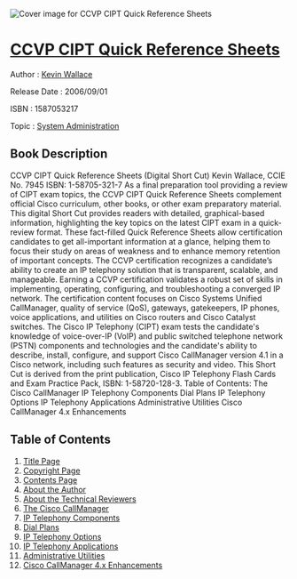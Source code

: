 ![Cover image for CCVP CIPT Quick Reference Sheets](https://imgdetail.ebookreading.net/cover/cover/system_admin/EB1587053217.jpg)

[CCVP CIPT Quick Reference Sheets](https://ebookreading.net/view/book/CCVP+CIPT+Quick+Reference+Sheets-EB1587053217_1.html "CCVP CIPT Quick Reference Sheets")
====================================================================================================================

Author : [Kevin Wallace](https://ebookreading.net/search/author/Kevin+Wallace)

Release Date : 2006/09/01

ISBN : 1587053217

Topic : [System Administration](https://ebookreading.net/search/category/system-administration)

Book Description
-----------------

CCVP CIPT Quick Reference Sheets (Digital Short Cut)
Kevin Wallace, CCIE No. 7945
ISBN: 1-58705-321-7
As a final preparation tool providing a review of CIPT exam topics, the CCVP CIPT Quick Reference Sheets complement official Cisco curriculum, other books, or other exam preparatory material. This digital Short Cut provides readers with detailed, graphical-based information, highlighting the key topics on the latest CIPT exam in a quick-review format. These fact-filled Quick Reference Sheets allow certification candidates to get all-important information at a glance, helping them to focus their study on areas of weakness and to enhance memory retention of important concepts.
The CCVP certification recognizes a candidate’s ability to create an IP telephony solution that is transparent, scalable, and manageable. Earning a CCVP certification validates a robust set of skills in implementing, operating, configuring, and troubleshooting a converged IP network. The certification content focuses on Cisco Systems Unified CallManager, quality of service (QoS), gateways, gatekeepers, IP phones, voice applications, and utilities on Cisco routers and Cisco Catalyst switches.
The Cisco IP Telephony (CIPT) exam tests the candidate's knowledge of voice-over-IP (VoIP) and public switched telephone network (PSTN) components and technologies and the candidate's ability to describe, install, configure, and support Cisco CallManager version 4.1 in a Cisco network, including such features as security and video.
This Short Cut is derived from the print publication, Cisco IP Telephony Flash Cards and Exam Practice Pack, ISBN: 1-58720-128-3.
Table of Contents:
The Cisco CallManager
IP Telephony Components
Dial Plans
IP Telephony Options
IP Telephony Applications
Administrative Utilities
Cisco CallManager 4.x Enhancements
              
Table of Contents
-----------------

1. [Title Page](https://ebookreading.net/view/book/CCVP+CIPT+Quick+Reference+Sheets-EB1587053217_2.html)
1. [Copyright Page](https://ebookreading.net/view/book/CCVP+CIPT+Quick+Reference+Sheets-EB1587053217_3.html)
1. [Contents Page](https://ebookreading.net/view/book/CCVP+CIPT+Quick+Reference+Sheets-EB1587053217_4.html)
1. [About the Author](https://ebookreading.net/view/book/CCVP+CIPT+Quick+Reference+Sheets-EB1587053217_5.html)
1. [About the Technical Reviewers](https://ebookreading.net/view/book/CCVP+CIPT+Quick+Reference+Sheets-EB1587053217_6.html)
1. [The Cisco CallManager](https://ebookreading.net/view/book/CCVP+CIPT+Quick+Reference+Sheets-EB1587053217_7.html)
1. [IP Telephony Components](https://ebookreading.net/view/book/CCVP+CIPT+Quick+Reference+Sheets-EB1587053217_8.html)
1. [Dial Plans](https://ebookreading.net/view/book/CCVP+CIPT+Quick+Reference+Sheets-EB1587053217_9.html)
1. [IP Telephony Options](https://ebookreading.net/view/book/CCVP+CIPT+Quick+Reference+Sheets-EB1587053217_10.html)
1. [IP Telephony Applications](https://ebookreading.net/view/book/CCVP+CIPT+Quick+Reference+Sheets-EB1587053217_11.html)
1. [Administrative Utilities](https://ebookreading.net/view/book/CCVP+CIPT+Quick+Reference+Sheets-EB1587053217_12.html)
1. [Cisco CallManager 4.x Enhancements](https://ebookreading.net/view/book/CCVP+CIPT+Quick+Reference+Sheets-EB1587053217_13.html)
